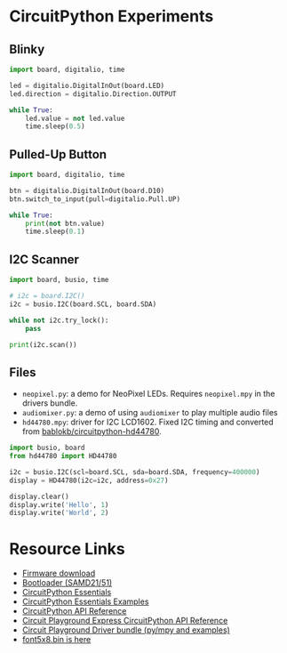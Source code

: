 # CircuitPython Experiments

## Blinky

```python
import board, digitalio, time

led = digitalio.DigitalInOut(board.LED)
led.direction = digitalio.Direction.OUTPUT

while True:
    led.value = not led.value
    time.sleep(0.5)
```

## Pulled-Up Button

```python
import board, digitalio, time

btn = digitalio.DigitalInOut(board.D10)
btn.switch_to_input(pull=digitalio.Pull.UP)

while True:
    print(not btn.value)
    time.sleep(0.1)
```

## I2C Scanner

```python
import board, busio, time

# i2c = board.I2C()
i2c = busio.I2C(board.SCL, board.SDA)

while not i2c.try_lock():
    pass

print(i2c.scan())
```

## Files

* ```neopixel.py```: a demo for NeoPixel LEDs. Requires ```neopixel.mpy``` in the drivers bundle.
* ```audiomixer.py```: a demo of using ```audiomixer``` to play multiple audio files
* ```hd44780.mpy```: driver for I2C LCD1602. Fixed I2C timing and converted from [bablokb/circuitpython-hd44780](https://github.com/bablokb/circuitpython-hd44780).

```python
import busio, board
from hd44780 import HD44780

i2c = busio.I2C(scl=board.SCL, sda=board.SDA, frequency=400000)
display = HD44780(i2c=i2c, address=0x27)

display.clear()
display.write('Hello', 1)
display.write('World', 2)
```

# Resource Links

* [Firmware download](https://circuitpython.org/downloads)
* [Bootloader (SAMD21/51)](https://github.com/adafruit/uf2-samdx1/releases)
* [CircuitPython Essentials](https://learn.adafruit.com/circuitpython-essentials)
* [CircuitPython Essentials Examples](https://github.com/adafruit/Adafruit_Learning_System_Guides/tree/master/CircuitPython_Essentials)
* [CircuitPython API Reference](https://circuitpython.readthedocs.io/en/latest/docs/index.html)
* [Circuit Playground Express CircuitPython API Reference](https://circuitpython.readthedocs.io/projects/circuitplayground/en/latest/index.html)
* [Circuit Playground Driver bundle (py/mpy and examples)](https://github.com/adafruit/Adafruit_CircuitPython_Bundle/releases)
* [font5x8.bin is here](https://github.com/adafruit/Adafruit_CircuitPython_framebuf/tree/master/examples)
